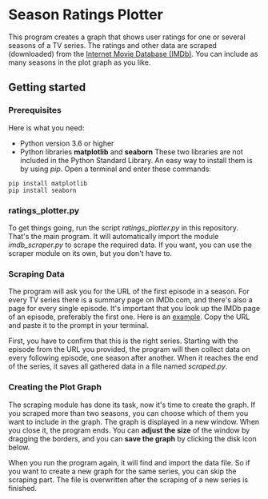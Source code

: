 # Season Ratings Plotter
This program creates a graph that shows user ratings for one or several seasons
of a TV series. The ratings and other data are scraped (downloaded) from the
[Internet Movie Database (IMDb)](http://www.imdb.com). You can include as many
seasons in the plot graph as you like.

## Getting started
### Prerequisites
Here is what you need:
- Python version 3.6 or higher
- Python libraries **matplotlib** and **seaborn**
These two libraries are not included in the Python Standard Library. An easy way
to install them is by using *pip*. Open a terminal and enter these commands:
```
pip install matplotlib
pip install seaborn
```
### ratings_plotter.py
To get things going, run the script *ratings_plotter.py* in this repository.
That's the main program. It will automatically import the module
*imdb_scraper.py* to scrape the required data. If you want, you can use the
scraper module on its own, but you don't have to.

### Scraping Data
The program will ask you for the URL of the first episode in a season. 
For every TV series there is a summary page on IMDb.com, and there's also a
page for every single episode. It's important that you look up the IMDb page
of an episode, preferably the first one. Here is an
[example](http://www.imdb.com/title/tt4593118/?ref_=ttep_ep1). Copy the URL and
 paste it to the prompt in your terminal.

First, you have to confirm that this is the right series. Starting with the
episode from the URL you provided, the program will then collect data on every
following episode, one season after another. When it reaches the end of the
series, it saves all gathered data in a file named *scraped.py*.

### Creating the Plot Graph
The scraping module has done its task, now it's time to create the graph.
If you scraped more than two seasons, you can choose which of them you want
to include in the graph. The graph is displayed in a new window. When you close
it, the program ends. You can **adjust the size** of the window by dragging the
borders, and you can **save the graph** by clicking the disk icon below.

When you run the program again, it will find and import the data file. So if
you want to create a new graph for the same series, you can skip the scraping
part. The file is overwritten after the scraping of a new series is finished.
